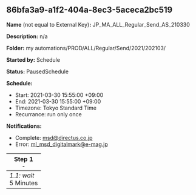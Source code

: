 ## 86bfa3a9-a1f2-404a-8ec3-5aceca2bc519

**Name** (not equal to External Key)**:** JP_MA_ALL_Regular_Send_AS_210330

**Description:** n/a

**Folder:** my automations/PROD/ALL/Regular/Send/2021/202103/

**Started by:** Schedule

**Status:** PausedSchedule

**Schedule:**

* Start: 2021-03-30 15:55:00 +09:00
* End: 2021-03-30 15:55:00 +09:00
* Timezone: Tokyo Standard Time
* Recurrance: run only once

**Notifications:**

* Complete: msd@directus.co.jp
* Error: ml_msd_digitalmark@e-mag.jp

| Step 1<br>_<small>-</small>_ |
| --- |
| _1.1: wait_<br>5 Minutes |
